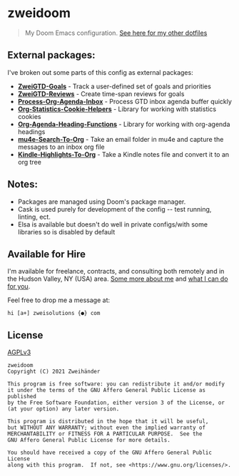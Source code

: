 # zweidoom

> My Doom Emacs configuration. [See here for my other dotfiles](https://github.com/Zweihander-Main/zweidotfiles)

## External packages:

I've broken out some parts of this config as external packages:

- **[ZweiGTD-Goals](https://github.com/Zweihander-Main/zweigtd-goals)** - Track a user-defined set of goals and priorities
- **[ZweiGTD-Reviews](https://github.com/Zweihander-Main/zweigtd-reviews)** - Create time-span reviews for goals
- **[Process-Org-Agenda-Inbox](https://github.com/Zweihander-Main/process-org-agenda-inbox)** - Process GTD inbox agenda buffer quickly
- **[Org-Statistics-Cookie-Helpers](https://github.com/Zweihander-Main/org-statistics-cookie-helpers)** - Library for working with statistics cookies
- **[Org-Agenda-Heading-Functions](https://github.com/Zweihander-Main/org-agenda-heading-functions)** - Library for working with org-agenda headings
- **[mu4e-Search-To-Org](https://github.com/Zweihander-Main/mu4e-search-to-org)** - Take an email folder in mu4e and capture the messages to an inbox org file
- **[Kindle-Highlights-To-Org](https://github.com/Zweihander-Main/kindle-highlights-to-org)** - Take a Kindle notes file and convert it to an org tree

## Notes:

- Packages are managed using Doom's package manager. 
- Cask is used purely for development of the config -- test running, linting, ect.
- Elsa is available but doesn't do well in private configs/with some libraries so is disabled by default

## Available for Hire

I'm available for freelance, contracts, and consulting both remotely and in the Hudson Valley, NY (USA) area. [Some more about me](https://www.zweisolutions.com/about.html) and [what I can do for you](https://www.zweisolutions.com/services.html).

Feel free to drop me a message at:

```
hi [a+] zweisolutions {●} com
```

## License

[AGPLv3](./LICENSE)

    zweidoom
    Copyright (C) 2021 Zweihänder

    This program is free software: you can redistribute it and/or modify
    it under the terms of the GNU Affero General Public License as published
    by the Free Software Foundation, either version 3 of the License, or
    (at your option) any later version.

    This program is distributed in the hope that it will be useful,
    but WITHOUT ANY WARRANTY; without even the implied warranty of
    MERCHANTABILITY or FITNESS FOR A PARTICULAR PURPOSE.  See the
    GNU Affero General Public License for more details.

    You should have received a copy of the GNU Affero General Public License
    along with this program.  If not, see <https://www.gnu.org/licenses/>.
